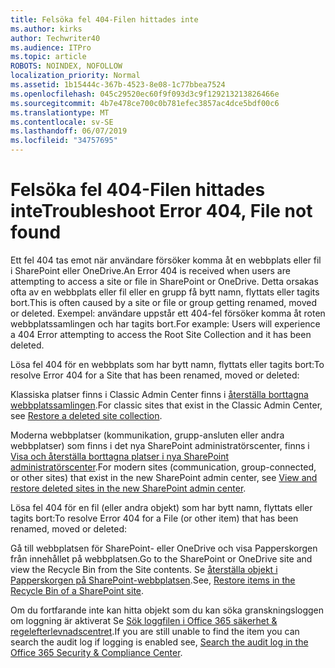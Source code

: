 ```yaml
---
title: Felsöka fel 404-Filen hittades inte
ms.author: kirks
author: Techwriter40
ms.audience: ITPro
ms.topic: article
ROBOTS: NOINDEX, NOFOLLOW
localization_priority: Normal
ms.assetid: 1b15444c-367b-4523-8e08-1c77bbea7524
ms.openlocfilehash: 045c29520ec60f9f093d3c9f129213213826466e
ms.sourcegitcommit: 4b7e478ce700c0b781efec3857ac4dce5bdf00c6
ms.translationtype: MT
ms.contentlocale: sv-SE
ms.lasthandoff: 06/07/2019
ms.locfileid: "34757695"
---
```

# <a name="troubleshoot-error-404-file-not-found"></a><span data-ttu-id="40108-102">Felsöka fel 404-Filen hittades inte</span><span class="sxs-lookup"><span data-stu-id="40108-102">Troubleshoot Error 404, File not found</span></span>

<span data-ttu-id="40108-103">Ett fel 404 tas emot när användare försöker komma åt en webbplats eller fil i SharePoint eller OneDrive.</span><span class="sxs-lookup"><span data-stu-id="40108-103">An Error 404 is received when users are attempting to access a site or file in SharePoint or OneDrive.</span></span> <span data-ttu-id="40108-104">Detta orsakas ofta av en webbplats eller fil eller en grupp få bytt namn, flyttats eller tagits bort.</span><span class="sxs-lookup"><span data-stu-id="40108-104">This is often caused by a site or file or group getting renamed, moved or deleted.</span></span> <span data-ttu-id="40108-105">Exempel: användare uppstår ett 404-fel försöker komma åt roten webbplatssamlingen och har tagits bort.</span><span class="sxs-lookup"><span data-stu-id="40108-105">For example: Users will experience a 404 Error attempting to access the Root Site Collection and it has been deleted.</span></span>

<span data-ttu-id="40108-106">Lösa fel 404 för en webbplats som har bytt namn, flyttats eller tagits bort:</span><span class="sxs-lookup"><span data-stu-id="40108-106">To resolve Error 404 for a Site that has been renamed, moved or deleted:</span></span>

<span data-ttu-id="40108-107">Klassiska platser finns i Classic Admin Center finns i [återställa borttagna webbplatssamlingen](https://docs.microsoft.com/sharepoint/restore-deleted-site-collection).</span><span class="sxs-lookup"><span data-stu-id="40108-107">For classic sites that exist in the Classic Admin Center, see [Restore a deleted site collection](https://docs.microsoft.com/sharepoint/restore-deleted-site-collection).</span></span>


<span data-ttu-id="40108-108">Moderna webbplatser (kommunikation, grupp-ansluten eller andra webbplatser) som finns i det nya SharePoint administratörscenter, finns i [Visa och återställa borttagna platser i nya SharePoint administratörscenter](https://docs.microsoft.com/sharepoint/restore-deleted-site-collection).</span><span class="sxs-lookup"><span data-stu-id="40108-108">For modern sites (communication, group-connected, or other sites) that exist in the new SharePoint admin center, see [View and restore deleted sites in the new SharePoint admin center](https://docs.microsoft.com/sharepoint/restore-deleted-site-collection).</span></span>

<span data-ttu-id="40108-109">Lösa fel 404 för en fil (eller andra objekt) som har bytt namn, flyttats eller tagits bort:</span><span class="sxs-lookup"><span data-stu-id="40108-109">To resolve Error 404 for a File (or other item) that has been renamed, moved or deleted:</span></span>

<span data-ttu-id="40108-110">Gå till webbplatsen för SharePoint- eller OneDrive och visa Papperskorgen från innehållet på webbplatsen.</span><span class="sxs-lookup"><span data-stu-id="40108-110">Go to the SharePoint or OneDrive site and view the Recycle Bin from the Site contents.</span></span> <span data-ttu-id="40108-111">Se [återställa objekt i Papperskorgen på SharePoint-webbplatsen](https://support.office.com/article/Restore-items-in-the-Recycle-Bin-of-a-SharePoint-site-6df466b6-55f2-4898-8d6e-c0dff851a0be#ID0EAADAAA=Online).</span><span class="sxs-lookup"><span data-stu-id="40108-111">See, [Restore items in the Recycle Bin of a SharePoint site](https://support.office.com/article/Restore-items-in-the-Recycle-Bin-of-a-SharePoint-site-6df466b6-55f2-4898-8d6e-c0dff851a0be#ID0EAADAAA=Online).</span></span>

<span data-ttu-id="40108-112">Om du fortfarande inte kan hitta objekt som du kan söka granskningsloggen om loggning är aktiverat Se [Sök loggfilen i Office 365 säkerhet & regelefterlevnadscentret](https://docs.microsoft.com/office365/securitycompliance/search-the-audit-log-in-security-and-compliance?redirectSourcePath=%252fclient%252fsearch-the-audit-log-in-the-office-365-security-compliance-center-0d4d0f35-390b-4518-800e-0c7ec95e946c).</span><span class="sxs-lookup"><span data-stu-id="40108-112">If you are still unable to find the item you can search the audit log if logging is enabled see, [Search the audit log in the Office 365 Security & Compliance Center](https://docs.microsoft.com/office365/securitycompliance/search-the-audit-log-in-security-and-compliance?redirectSourcePath=%252fclient%252fsearch-the-audit-log-in-the-office-365-security-compliance-center-0d4d0f35-390b-4518-800e-0c7ec95e946c).</span></span>
